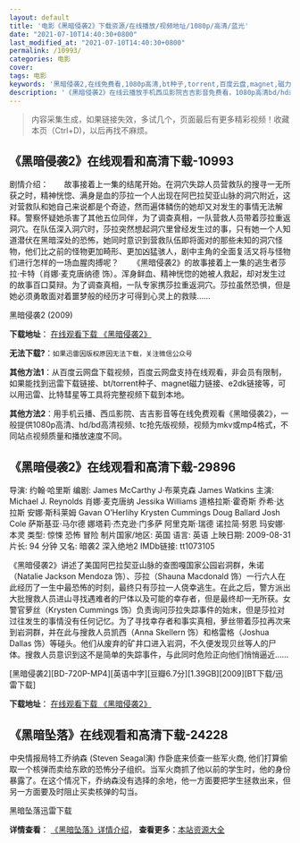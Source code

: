 ```yaml
---
layout: default
title: '电影《黑暗侵袭2》下载资源/在线播放/视频地址/1080p/高清/蓝光'
date: "2021-07-10T14:40:30+0800"
last_modified_at: "2021-07-10T14:40:30+0800"
permalink: /10993/
categories: 电影
cover:
tags: 电影
keywords: '黑暗侵袭2,在线免费看,1080p高清,bt种子,torrent,百度云盘,magnet,磁力链,迅雷下载资源'
description: '《黑暗侵袭2》在线云播放手机西瓜影院吉吉影音免费看，1080p高清bd/hd未删减完整版和tc抢先枪版，mkv/mp4格式，附带bt/torrent种子、magnet/磁力链、百度云盘、网盘资源迅雷下载链接'
---
```


>内容采集生成，如果链接失效，多试几个，页面最后有更多精彩视频！收藏本页（Ctrl+D)，以后再找不麻烦。


## 《黑暗侵袭2》在线观看和高清下载-10993

剧情介绍：　　故事接着上一集的结尾开始。在洞穴失踪人员营救队的搜寻一无所获之时，精神恍惚、满身是血的莎拉一个人出现在阿巴拉契亚山脉的洞穴附近，这对营救队和她自己来说都是个奇迹，然而遍体鳞伤的她却又对发生的事情无法解释。警察怀疑她杀害了其他五位同伴，为了调查真相，一队营救人员带着莎拉重返洞穴。在队伍深入洞穴时，莎拉突然想起洞穴里曾经发生过的事，只有她一个人知道潜伏在黑暗深处的恐怖，她同时意识到营救队伍即将面对的那些未知的洞穴怪物，他们比之前的怪物更加畸形、更加凶猛骇人，剧中主角的全面复活又将与怪物们进行怎样的一场血腥肉搏呢？ 　　《黑暗侵袭2》的故事接着上一集的逃生者莎拉·卡特（肖娜·麦克唐纳德 饰）。浑身鲜血、精神恍惚的她被人救起，却对发生过的故事百口莫辩。为了调查真相，一队专家携莎拉重返洞穴。莎拉虽然恐惧，但是她必须勇敢面对着噩梦般的经历才可得到心灵上的救赎……


黑暗侵袭2 (2009)

**下载地址**： [在线观看下载 《黑暗侵袭2》](https://www.btbtdy.me/btdy/dy8036.html) 


**无法下载?**：`如果迅雷因版权原因无法下载，关注微信公众号 `

**其他方法1**：从百度云网盘下载视频，百度云网盘支持在线观看，非会员有限制，如果能找到迅雷下载链接、bt/torrent种子、magnet磁力链接、e2dk链接等，可以用迅雷、比特彗星等工具将完整视频下载到本地。

**其他方法2**：用手机云播、西瓜影院、吉吉影音等在线免费观看《黑暗侵袭2》，一般提供1080p高清、hd/bd高清视频、tc抢先版视频，视频为mkv或mp4格式，不同站点视频质量和播放速度不同。


## 《黑暗侵袭2》在线观看和高清下载-29896

导演: 约翰·哈里斯 编剧: James McCarthy J·布莱克森 James Watkins 主演: Michael J. Reynolds 肖娜·麦克唐纳 Jessika Williams 道格拉斯·霍奇斯 乔希·达拉斯 安娜·斯科莱姆 Gavan O’Herlihy Krysten Cummings Doug Ballard Josh Cole 萨斯基亚·马尔德 娜塔莉·杰克逊·门多萨 阿里克斯·瑞德 诺拉简·努恩 玛安娜·本灵 类型: 惊悚 恐怖 冒险 制片国家/地区: 英国 语言: 英语 上映日期: 2009-08-31 片长: 94 分钟 又名: 暗袭2 深入绝地2 IMDb链接: tt1073105

《黑暗侵袭2》讲述了美国阿巴拉契亚山脉的查图嘎国家公园岩洞群，朱诺（Natalie Jackson Mendoza 饰）、莎拉（Shauna Macdonald 饰）一行六人在此经历了一生中最恐怖的时刻，最终只有莎拉一人侥幸逃生。在此之后，警方派出大批搜救人员进山寻找遇难者的尸体以及可能的幸存者，但是最终却一无所获。女警官萝丝（Krysten Cummings 饰）负责询问莎拉失踪事件的始末，但是莎拉对过往发生的事情没有任何记忆。为了寻找幸存者和事实真相，萝丝带着莎拉再次来到岩洞群，并在此与搜救人员凯西（Anna Skellern 饰）和格雷格（Joshua Dallas 饰）等碰头。他们从废弃的矿井口进入岩洞，不久便发现贝丝等人的尸体。搜救人员意识到这不是简单的失踪事件，与此同时危险正向他们悄悄逼近……


[黑暗侵袭2][BD-720P-MP4][英语中字][豆瓣6.7分][1.39GB][2009][BT下载/迅雷下载]

**下载地址**： [在线观看下载 《黑暗侵袭2》](https://www.btdx8.com/torrent/the_descent_part_2_2009.html) 


## 《黑暗坠落》在线观看和高清下载-24228

中央情报局特工乔纳森 (Steven Seagal演) 作卧底来侦查一些军火商, 他们打算偷取一个核弹而卖给东欧的恐怖分子组织。当军火商抓了他以前的学生时，他的身份暴露了。在这个情况下，乔纳森没有选择的余地，他一方面要把学生拯救出来，但另一方面要及时阻止买卖核弹的勾当。</p>


黑暗坠落迅雷下载

**详情查看**： [《黑暗坠落》详情介绍](/movie/24228/)， **查看更多**：[本站资源大全](/movie/t/all/)

